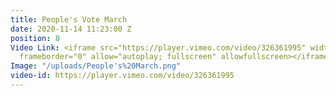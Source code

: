 ```yaml
---
title: People's Vote March
date: 2020-11-14 11:23:00 Z
position: 8
Video Link: <iframe src="https://player.vimeo.com/video/326361995" width="640" height="360"
  frameborder="0" allow="autoplay; fullscreen" allowfullscreen></iframe>
Image: "/uploads/People's%20March.png"
video-id: https://player.vimeo.com/video/326361995
---
```


